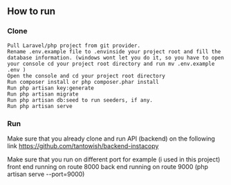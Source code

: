 ## How to run
### Clone
    Pull Laravel/php project from git provider.
    Rename .env.example file to .envinside your project root and fill the database information. (windows wont let you do it, so you have to open your console cd your project root directory and run mv .env.example .env )
    Open the console and cd your project root directory
    Run composer install or php composer.phar install
    Run php artisan key:generate
    Run php artisan migrate
    Run php artisan db:seed to run seeders, if any.
    Run php artisan serve

### Run
Make sure that you already clone and run API (backend) on the following link
https://github.com/tantowish/backend-instacopy

Make sure that you run on different port for example (i used in this project)
front end running on route 8000
back end running on route 9000 (php artisan serve --port=9000)
